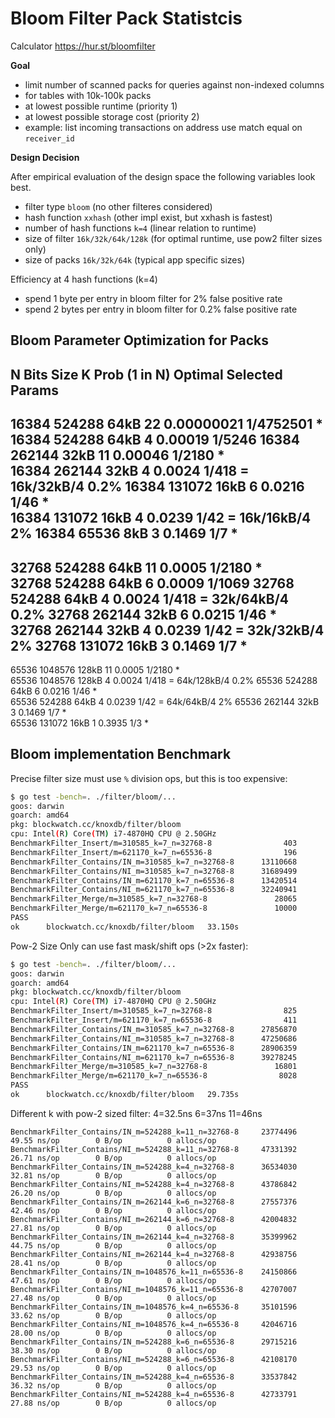 # Bloom Filter Pack Statistcis

Calculator
https://hur.st/bloomfilter

**Goal**

- limit number of scanned packs for queries against non-indexed columns
- for tables with 10k-100k packs
- at lowest possible runtime (priority 1)
- at lowest possible storage cost (priority 2)
- example: list incoming transactions on address use match equal on `receiver_id`

**Design Decision**

After empirical evaluation of the design space the following variables look best.

- filter type `bloom` (no other filteres considered)
- hash function `xxhash` (other impl exist, but xxhash is fastest)
- number of hash functions `k=4` (linear relation to runtime)
- size of filter `16k/32k/64k/128k` (for optimal runtime, use pow2 filter sizes only)
- size of packs `16k/32k/64k` (typical app specific sizes)


Efficiency at 4 hash functions (k=4)
- spend 1 byte per entry in bloom filter for 2% false positive rate
- spend 2 bytes per entry in bloom filter for 0.2% false positive rate


## Bloom Parameter Optimization for Packs
       
N      Bits     Size   K   Prob (1 in N)         Optimal       Selected     Params
------------------------------------------------------------------------------------
16384  524288   64kB   22  0.00000021  1/4752501    *                        
16384  524288   64kB   4   0.00019 1/5246
16384  262144   32kB   11  0.00046 1/2180           *                 
16384  262144   32kB   4   0.0024 1/418                            =       16k/32kB/4 0.2%
16384  131072   16kB   6   0.0216 1/46              *              
16384  131072   16kB   4   0.0239 1/42                             =       16k/16kB/4 2%
16384  65536    8kB    3   0.1469 1/7               *             
-----------------------------------------------------------------------------------
32768  524288   64kB   11  0.0005 1/2180            *                
32768  524288   64kB   6   0.0009 1/1069
32768  524288   64kB   4   0.0024 1/418                            =       32k/64kB/4 0.2%
32768  262144   32kB   6   0.0215 1/46              *              
32768  262144   32kB   4   0.0239 1/42                             =       32k/32kB/4 2%
32768  131072   16kB   3   0.1469 1/7               *             
-----------------------------------------------------------------------------------
65536  1048576 128kB   11  0.0005 1/2180            *                
65536  1048576 128kB   4   0.0024 1/418                            =       64k/128kB/4 0.2%
65536  524288   64kB   6   0.0216 1/46              *              
65536  524288   64kB   4   0.0239 1/42                             =       64k/64kB/4  2%
65536  262144   32kB   3   0.1469 1/7               *              
65536  131072   16kB   1   0.3935 1/3               *              


## Bloom implementation Benchmark

Precise filter size must use `%` division ops, but this is too expensive:

```sh
$ go test -bench=. ./filter/bloom/...
goos: darwin
goarch: amd64
pkg: blockwatch.cc/knoxdb/filter/bloom
cpu: Intel(R) Core(TM) i7-4870HQ CPU @ 2.50GHz
BenchmarkFilter_Insert/m=310585_k=7_n=32768-8                403       2862107 ns/op           0 B/op          0 allocs/op
BenchmarkFilter_Insert/m=621170_k=7_n=65536-8                196       5878924 ns/op           0 B/op          0 allocs/op
BenchmarkFilter_Contains/IN_m=310585_k=7_n=32768-8      13110668            94.48 ns/op        0 B/op          0 allocs/op
BenchmarkFilter_Contains/NI_m=310585_k=7_n=32768-8      31689499            36.28 ns/op        0 B/op          0 allocs/op
BenchmarkFilter_Contains/IN_m=621170_k=7_n=65536-8      13420514            83.83 ns/op        0 B/op          0 allocs/op
BenchmarkFilter_Contains/NI_m=621170_k=7_n=65536-8      32240941            36.06 ns/op        0 B/op          0 allocs/op
BenchmarkFilter_Merge/m=310585_k=7_n=32768-8               28065         42438 ns/op           0 B/op          0 allocs/op
BenchmarkFilter_Merge/m=621170_k=7_n=65536-8               10000        117161 ns/op           0 B/op          0 allocs/op
PASS
ok      blockwatch.cc/knoxdb/filter/bloom   33.150s
```

Pow-2 Size Only can use fast mask/shift ops (>2x faster):

```sh
$ go test -bench=. ./filter/bloom/...
goos: darwin
goarch: amd64
pkg: blockwatch.cc/knoxdb/filter/bloom
cpu: Intel(R) Core(TM) i7-4870HQ CPU @ 2.50GHz
BenchmarkFilter_Insert/m=310585_k=7_n=32768-8                825       1423532 ns/op           0 B/op          0 allocs/op
BenchmarkFilter_Insert/m=621170_k=7_n=65536-8                411       2855042 ns/op           0 B/op          0 allocs/op
BenchmarkFilter_Contains/IN_m=310585_k=7_n=32768-8      27856870            41.32 ns/op        0 B/op          0 allocs/op
BenchmarkFilter_Contains/NI_m=310585_k=7_n=32768-8      47250686            32.73 ns/op        0 B/op          0 allocs/op
BenchmarkFilter_Contains/IN_m=621170_k=7_n=65536-8      28906359            39.68 ns/op        0 B/op          0 allocs/op
BenchmarkFilter_Contains/NI_m=621170_k=7_n=65536-8      39278245            27.31 ns/op        0 B/op          0 allocs/op
BenchmarkFilter_Merge/m=310585_k=7_n=32768-8               16801         69332 ns/op          48 B/op          1 allocs/op
BenchmarkFilter_Merge/m=621170_k=7_n=65536-8                8028        139899 ns/op          48 B/op          1 allocs/op
PASS
ok      blockwatch.cc/knoxdb/filter/bloom   29.735s
```

Different k with pow-2 sized filter: 4=32.5ns 6=37ns 11=46ns

```
BenchmarkFilter_Contains/IN_m=524288_k=11_n=32768-8     23774496            49.55 ns/op        0 B/op          0 allocs/op
BenchmarkFilter_Contains/NI_m=524288_k=11_n=32768-8     47331392            26.71 ns/op        0 B/op          0 allocs/op
BenchmarkFilter_Contains/IN_m=524288_k=4_n=32768-8      36534030            32.81 ns/op        0 B/op          0 allocs/op
BenchmarkFilter_Contains/NI_m=524288_k=4_n=32768-8      43786842            26.20 ns/op        0 B/op          0 allocs/op
BenchmarkFilter_Contains/IN_m=262144_k=6_n=32768-8      27557376            42.46 ns/op        0 B/op          0 allocs/op
BenchmarkFilter_Contains/NI_m=262144_k=6_n=32768-8      42004832            27.81 ns/op        0 B/op          0 allocs/op
BenchmarkFilter_Contains/IN_m=262144_k=4_n=32768-8      35399962            44.75 ns/op        0 B/op          0 allocs/op
BenchmarkFilter_Contains/NI_m=262144_k=4_n=32768-8      42938756            28.41 ns/op        0 B/op          0 allocs/op
BenchmarkFilter_Contains/IN_m=1048576_k=11_n=65536-8    24150866            47.61 ns/op        0 B/op          0 allocs/op
BenchmarkFilter_Contains/NI_m=1048576_k=11_n=65536-8    42707007            27.48 ns/op        0 B/op          0 allocs/op
BenchmarkFilter_Contains/IN_m=1048576_k=4_n=65536-8     35101596            33.62 ns/op        0 B/op          0 allocs/op
BenchmarkFilter_Contains/NI_m=1048576_k=4_n=65536-8     42046716            28.00 ns/op        0 B/op          0 allocs/op
BenchmarkFilter_Contains/IN_m=524288_k=6_n=65536-8      29715216            38.30 ns/op        0 B/op          0 allocs/op
BenchmarkFilter_Contains/NI_m=524288_k=6_n=65536-8      42108170            29.53 ns/op        0 B/op          0 allocs/op
BenchmarkFilter_Contains/IN_m=524288_k=4_n=65536-8      33537842            36.32 ns/op        0 B/op          0 allocs/op
BenchmarkFilter_Contains/NI_m=524288_k=4_n=65536-8      42733791            27.88 ns/op        0 B/op          0 allocs/op
```

